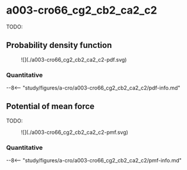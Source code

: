 # a003-cro66_cg2_cb2_ca2_c2

TODO:

<div id="a003-view" class="mol-container"></div>

<script>
document.addEventListener('DOMContentLoaded', (event) => {
    const viewer = molstar.Viewer.create('a003-view', {
        layoutIsExpanded: false,
        layoutShowControls: false,
        layoutShowRemoteState: false,
        layoutShowSequence: true,
        layoutShowLog: false,
        layoutShowLeftPanel: false,
        viewportShowExpand: true,
        viewportShowSelectionMode: true,
        viewportShowAnimation: false,
        pdbProvider: 'rcsb',
    }).then(viewer => {
        // viewer.loadStructureFromUrl("/analysis/005-rogfp-glh-md/data/traj/frame_106403.pdb", "pdb");
        viewer.loadSnapshotFromUrl("/misc/002-molstar-states/a003.molj", "molj");
    });
});
</script>

## Probability density function

<figure markdown>
![](./a003-cro66_cg2_cb2_ca2_c2-pdf.svg)
</figure>

### Quantitative

--8<-- "study/figures/a-cro/a003-cro66_cg2_cb2_ca2_c2/pdf-info.md"

## Potential of mean force

TODO:

<figure markdown>
![](./a003-cro66_cg2_cb2_ca2_c2-pmf.svg)
</figure>

### Quantitative

--8<-- "study/figures/a-cro/a003-cro66_cg2_cb2_ca2_c2/pmf-info.md"
